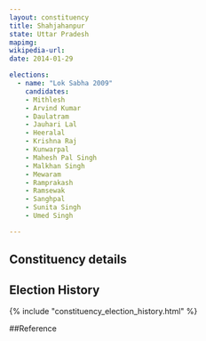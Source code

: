 ```yaml
---
layout: constituency
title: Shahjahanpur
state: Uttar Pradesh
mapimg: 
wikipedia-url: 
date: 2014-01-29

elections: 
  - name: "Lok Sabha 2009"
    candidates: 
    - Mithlesh 
    - Arvind Kumar 
    - Daulatram 
    - Jauhari Lal 
    - Heeralal 
    - Krishna Raj 
    - Kunwarpal 
    - Mahesh Pal Singh 
    - Malkhan Singh 
    - Mewaram 
    - Ramprakash 
    - Ramsewak 
    - Sanghpal 
    - Sunita Singh 
    - Umed Singh 

---
```

## Constituency details


## Election History
{% include "constituency_election_history.html" %}

##Reference
